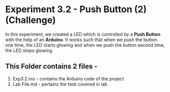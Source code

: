 # Experiment 3.2 - Push Button (2) (Challenge)
In this experiment, we created a LED which is controlled by a **Push Button** with the help of an **Arduino**. It works such that when we push the button one time, the LED starts glowing and when we push the button second time, the LED stops glowing.

## This Folder contains 2 files -
1. Exp3.2.ino - contains the Arduino code of the project
2. Lab File.md - pertains the task covered in lab
